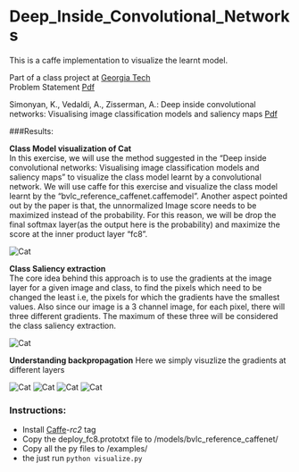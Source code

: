 # Deep_Inside_Convolutional_Networks
This is a caffe implementation to visualize the learnt model.

Part of a class project at [Georgia Tech](www.cc.gatech.edu/~zk15/deep_learning_course.html)   
Problem Statement [Pdf](https://github.com/artvandelay/Deep_Inside_Convolutional_Networks/blob/master/Assignment3.pdf)   

Simonyan, K., Vedaldi, A., Zisserman, A.: Deep inside convolutional networks:
Visualising image classification models and saliency maps [Pdf](https://github.com/artvandelay/Deep_Inside_Convolutional_Networks/blob/master/1312.6034v2.pdf)

###Results: 

**Class Model visualization of Cat**  
In this exercise, we will use the method suggested in the “Deep inside convolutional
networks: Visualising image classification models and saliency maps” to visualize the class
model learnt by a convolutional network. We will use caffe for this exercise and visualize
the class model learnt by the “bvlc_reference_caffenet.caffemodel”.
Another aspect pointed out by the paper is that, the unnormalized Image score needs to be maximized instead of the
probability. For this reason, we will be drop the final softmax layer(as the output here is
the probability) and maximize the score at the inner product layer “fc8”.


![Cat](/results/ps3part1.png)

**Class Saliency extraction**  
The core idea behind this approach is to use the gradients at the image
layer for a given image and class, to find the pixels which need to be changed the least
i.e, the pixels for which the gradients have the smallest values. Also since our image is
a 3 channel image, for each pixel, there will three different gradients. The maximum of
these three will be considered the class saliency extraction.

![Cat](/results/ps3part2.png)

**Understanding backpropagation**
Here we simply visuzlize the gradients at different layers

![Cat](/results/ps3part3_conv2.png)
![Cat](/results/ps3part3_norm2.png)
![Cat](/results/ps3part3_pool5.png)
![Cat](/results/ps3part3_fc8.png)

### Instructions:
- Install [Caffe](https://github.com/BVLC/caffe)-*rc2* tag
- Copy the deploy_fc8.prototxt file to /models/bvlc_reference_caffenet/
- Copy all the py files to /examples/
- the just run `python visualize.py`



